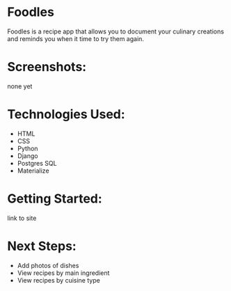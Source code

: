 # Foodles

Foodles is a recipe app that allows you to document your culinary creations and reminds you when it time to try them again.

# Screenshots:

none yet

# Technologies Used:

* HTML
* CSS
* Python
* Django
* Postgres SQL
* Materialize

# Getting Started:

link to site

# Next Steps:

* Add photos of dishes
* View recipes by main ingredient
* View recipes by cuisine type
